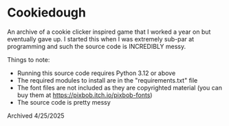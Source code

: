 # Cookiedough

An archive of a cookie clicker inspired game that I worked a year on but eventually gave up. I started this when I was extremely sub-par at programming and such the source code is INCREDIBLY messy.

Things to note:
 - Running this source code requires Python 3.12 or above
 - The required modules to install are in the "requirements.txt" file
 - The font files are not included as they are copyrighted material (you can buy them at https://pixbob.itch.io/pixbob-fonts)
 - The source code is pretty messy

Archived 4/25/2025
